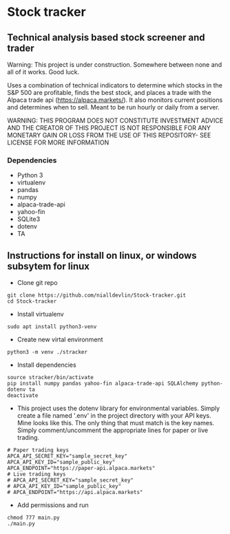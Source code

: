 # Stock tracker
## Technical analysis based stock screener and trader
<p>
Warning: This project is under construction. Somewhere between none and all of it works. Good luck.

Uses a combination of technical indicators to determine which stocks in the S&P 500 are profitable, finds the best stock, and places a trade with the Alpaca trade api (https://alpaca.markets/). It also monitors current positions and determines when to sell. Meant to be run hourly or daily from a server.

WARNING:
THIS PROGRAM DOES NOT CONSTITUTE INVESTMENT ADVICE AND THE CREATOR OF THIS PROJECT IS NOT RESPONSIBLE FOR ANY MONETARY GAIN OR LOSS FROM THE USE OF THIS REPOSITORY- SEE LICENSE FOR MORE INFORMATION
</p>

### Dependencies
- Python 3
- virtualenv
- pandas
- numpy
- alpaca-trade-api
- yahoo-fin
- SQLite3
- dotenv
- TA

## Instructions for install on linux, or windows subsytem for linux
- Clone git repo

```
git clone https://github.com/nialldevlin/Stock-tracker.git
cd Stock-tracker
```

- Install virtualenv

```sudo apt install python3-venv```

- Create new virtal environment

```python3 -m venv ./stracker```

- Install dependencies

```
source stracker/bin/activate
pip install numpy pandas yahoo-fin alpaca-trade-api SQLAlchemy python-dotenv ta
deactivate
```

- This project uses the dotenv library for environmental variables. Simply create a file named '.env' in the project directory with your API keys. Mine looks like this. The only thing that must match is the key names. Simply comment/uncomment the appropriate lines for paper or live trading.

```
# Paper trading keys
APCA_API_SECRET_KEY="sample_secret_key"
APCA_API_KEY_ID="sample_public_key"
APCA_ENDPOINT="https://paper-api.alpaca.markets"
# Live trading keys
# APCA_API_SECRET_KEY="sample_secret_key"
# APCA_API_KEY_ID="sample_public_key"
# APCA_ENDPOINT="https://api.alpaca.markets"
```

- Add permissions and run

```
chmod 777 main.py
./main.py
```




		
 
